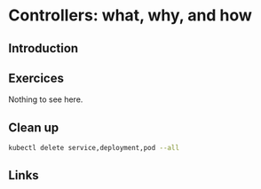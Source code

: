 # Controllers: what, why, and how

## Introduction

## Exercices

Nothing to see here.

## Clean up

```sh
kubectl delete service,deployment,pod --all
```

## Links
